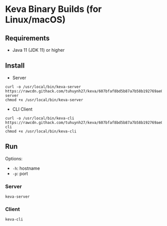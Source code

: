 # Keva Binary Builds (for Linux/macOS)

## Requirements

- Java 11 (JDK 11) or higher

## Install

- Server

```command
curl -o /usr/local/bin/keva-server https://rawcdn.githack.com/tuhuynh27/keva/607bfaf8bd5b87a7b58b192769ae08b4bd135580/binaries/linux/keva-server
chmod +x /usr/local/bin/keva-server
```

- CLI Client

```command
curl -o /usr/local/bin/keva-cli https://rawcdn.githack.com/tuhuynh27/keva/607bfaf8bd5b87a7b58b192769ae08b4bd135580/binaries/linux/keva-cli
chmod +x /usr/local/bin/keva-cli
```

## Run

Options:
- ```-h```: hostname
- ```-p```: port

### Server

```command
keva-server
```

### Client

```command
keva-cli
```
